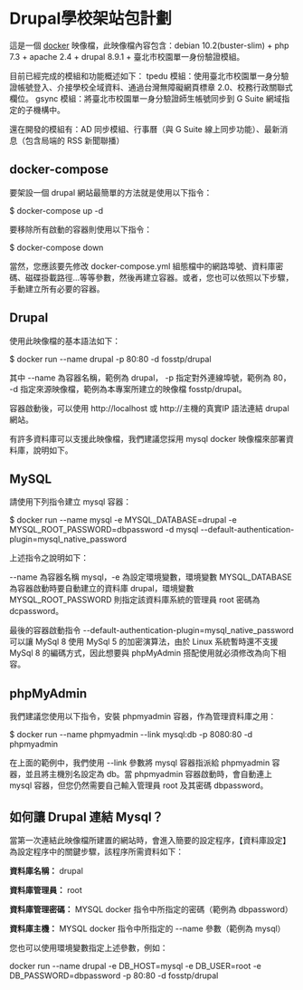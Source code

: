 # Drupal學校架站包計劃
這是一個 [docker](https://www.docker.com/) 映像檔，此映像檔內容包含：debian 10.2(buster-slim) + php 7.3 + apache 2.4 + drupal 8.9.1 + 臺北市校園單一身份驗證模組。

目前已經完成的模組和功能概述如下：
tpedu 模組：使用臺北市校園單一身分驗證帳號登入、介接學校全域資料、通過台灣無障礙網頁標章 2.0、校務行政關聯式欄位。
gsync 模組：將臺北市校園單一身分驗證師生帳號同步到 G Suite 網域指定的子機構中。

還在開發的模組有：AD 同步模組、行事曆（與 G Suite 線上同步功能）、最新消息（包含局端的 RSS 新聞聯播）

## docker-compose
要架設一個 drupal 網站最簡單的方法就是使用以下指令：

$ docker-compose up -d

要移除所有啟動的容器則使用以下指令：

$ docker-compose down

當然，您應該要先修改 docker-compose.yml 組態檔中的網路埠號、資料庫密碼、磁碟掛載路徑...等等參數，然後再建立容器。或者，您也可以依照以下步驟，手動建立所有必要的容器。

## Drupal
使用此映像檔的基本語法如下：

$ docker run --name drupal -p 80:80 -d fosstp/drupal

其中 --name 為容器名稱，範例為 drupal， -p 指定對外連線埠號，範例為 80， -d 指定來源映像檔，範例為本專案所建立的映像檔 fosstp/drupal。

容器啟動後，可以使用 http://localhost 或 http://主機的真實IP 語法連結 drupal 網站。

有許多資料庫可以支援此映像檔，我們建議您採用 mysql docker 映像檔來部署資料庫，說明如下。

## MySQL
請使用下列指令建立 mysql 容器：

$ docker run --name mysql -e MYSQL_DATABASE=drupal -e MYSQL_ROOT_PASSWORD=dbpassword -d mysql --default-authentication-plugin=mysql_native_password

上述指令之說明如下：

--name 為容器名稱 mysql，-e 為設定環境變數，環境變數 MYSQL_DATABASE 為容器啟動時要自動建立的資料庫 drupal，環境變數 MYSQL_ROOT_PASSWORD 則指定該資料庫系統的管理員 root 密碼為 dcpassword。

最後的容器啟動指令 --default-authentication-plugin=mysql_native_password 可以讓 MySql 8 使用 MySql 5 的加密演算法，由於 Linux 系統暫時還不支援 MySql 8 的編碼方式，因此想要與 phpMyAdmin 搭配使用就必須修改為向下相容。

## phpMyAdmin
我們建議您使用以下指令，安裝 phpmyadmin 容器，作為管理資料庫之用：

$ docker run --name phpmyadmin --link mysql:db -p 8080:80 -d phpmyadmin

在上面的範例中，我們使用 --link 參數將 mysql 容器指派給 phpmyadmin 容器，並且將主機別名設定為 db。當 phpmyadmin 容器啟動時，會自動連上 mysql 容器，但您仍然需要自己輸入管理員 root 及其密碼 dbpassword。

## 如何讓 Drupal 連結 Mysql？
當第一次連結此映像檔所建置的網站時，會進入簡要的設定程序，【資料庫設定】為設定程序中的關鍵步驟，該程序所需資料如下：

__資料庫名稱：__ drupal

__資料庫管理員：__ root

__資料庫管理密碼：__ MYSQL docker 指令中所指定的密碼（範例為 dbpassword）

__資料庫主機：__ MYSQL docker 指令中所指定的 --name 參數（範例為 mysql）

您也可以使用環境變數指定上述參數，例如：

docker run --name drupal -e DB_HOST=mysql -e DB_USER=root -e DB_PASSWORD=dbpassword -p 80:80 -d fosstp/drupal

